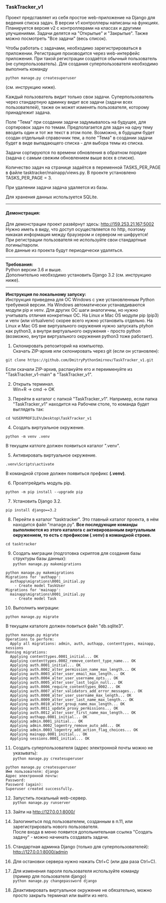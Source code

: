 ### TaskTracker_v1

Проект представляет из себя простое web-приложение на Django для ведения списка задач.
В версии v1 контроллеры написаны на функциях. Планируется версия v2 с контроллерами на классах и другими улучшениями.
Задачи делятся на "Открытые" и "Закрытые". Также можно посмотреть "Все задачи" (весь список).

Чтобы работать с задачами, необходимо зарегистрироваться в приложении.
Регистрация производится через web-интерфейс приложения.
При такой регистрации создаётся обычный пользователь (не суперпользователь).
Для создания суперпользователя необходимо выполнить команду

`python manage.py createsuperuser`

(см. инструкцию ниже).

Каждый пользователь видит только свои задачи. Суперпользователь через стандартную админку видит все задачи (задачи всех пользователей), также он может изменять пользователя, которому принадлежит задача.

Поле "Тема" при создании задачи задумывалось на будущее, для сортировок задач по темам.
Предполагается для задач на одну тему вводить один и тот же текст в этом поле.
Возможно, в будущем будет создан отдельный справочник тем, а поле "Тема" в создании задачи
будет в виде выпадающего списка - для выбора темы из списка.

Задачи сортируются по времени обновления в обратном порядке (задача с самым свежим обновлением выше всех в списке).

Количество задач на странице задаётся в переменной TASKS_PER_PAGE в файле tasktracker/mainapp/views.py.
В проекте установлено TASKS_PER_PAGE = 3.

При удалении задачи задача удаляется из базы.

Для хранения данных используется SQLite.

---

#### Демонстрация:
Для демонстрации проект развёрнут здесь: http://159.253.21.167:5002  
Нужно иметь в виду, что доступ осуществляется по http, поэтому никакая информация между браузером и сервером не шифруется!  
При регистрации пользователя не используйте свои стандартные логины/пароли.  
Все данные из проекта будут периодически удаляться.

---

**Требования:**  
Python версии 3.6 и выше.  
Дополнительно необходимо установить Django 3.2 (см. инструкцию ниже).

---

**Инструкция по локальному запуску:**  
Инструкция приведена для ОС Windows с уже установленным Python требуемой версии.
На Windows автоматически устанавдиваются модули pip и venv.
Для других ОС шаги аналогичны, но нужно учитывать отличия конкретных ОС.
На Linux и Mac OS модули pip (pip3) и venv (или virtualvenv) скорее всего нужно установить отдельно.
На Linux и Mac OS вне виртуального окружения нужно запускать ptyhon как python3, а внутри виртуального окружения - просто python (возможно, внутри виртуального окружения python3 тоже работает).

1. Склонировать репозиторий на компьютер.  
Скачать ZIP-архив или склонировать через git (если он установлен):

`git clone https://github.com/DmitryPythonSmirnov/TaskTracker_v1.git`

Если скачали ZIP-архив, распакуйте его и переименуйте из "TaskTracker_v1-main" в "TaskTracker_v1".


2. Открыть терминал.  
Win+R -> cmd -> OK

3. Перейти в каталог с папкой "TaskTracker_v1".
Например, если папка "TaskTracker_v1" находится на Рабочем столе, то команда будет выглядеть так:

`cd %USERPROFILE%\Desktop\TaskTracker_v1`


4. Создать виртуальное окружение.  

`python -m venv .venv`

В текущем катлоге должен появиться каталог ".venv".

5. Активировать виртуальное окружение.

`.venv\Scripts\activate`

В командной строке должен появиться префикс **(.venv)**.

6. Проапгрейдить модуль pip.

`python -m pip install --upgrade pip`

7. Установить Django 3.2.

`pip install django==3.2`

8. Перейти в каталог "tasktracker".
Это главный каталог проекта, в нём находится файл "manage.py".
**Все последующие команды выполняются из этого каталога с активированным виртуальным окружением, то есть с префиксом (.venv) в командной строке.**

`cd tasktracker`

9. Создать миграции (подготовка скриптов для создания базы структуры базы данных):  
`python manage.py makemigrations`

```
python manage.py makemigrations
Migrations for 'authapp':
  authapp\migrations\0001_initial.py
    - Create model TaskUser
Migrations for 'mainapp':
  mainapp\migrations\0001_initial.py
    - Create model Task
```

10. Выполнить миграции:

`python manage.py migrate`

В текущем каталоге должен повиться файл "db.sqlite3".
```
python manage.py migrate
Operations to perform:
  Apply all migrations: admin, auth, authapp, contenttypes, mainapp, sessions
Running migrations:
  Applying contenttypes.0001_initial... OK
  Applying contenttypes.0002_remove_content_type_name... OK
  Applying auth.0001_initial... OK
  Applying auth.0002_alter_permission_name_max_length... OK
  Applying auth.0003_alter_user_email_max_length... OK
  Applying auth.0004_alter_user_username_opts... OK
  Applying auth.0005_alter_user_last_login_null... OK
  Applying auth.0006_require_contenttypes_0002... OK
  Applying auth.0007_alter_validators_add_error_messages... OK
  Applying auth.0008_alter_user_username_max_length... OK
  Applying auth.0009_alter_user_last_name_max_length... OK
  Applying auth.0010_alter_group_name_max_length... OK
  Applying auth.0011_update_proxy_permissions... OK
  Applying auth.0012_alter_user_first_name_max_length... OK
  Applying authapp.0001_initial... OK
  Applying admin.0001_initial... OK
  Applying admin.0002_logentry_remove_auto_add... OK
  Applying admin.0003_logentry_add_action_flag_choices... OK
  Applying mainapp.0001_initial... OK
  Applying sessions.0001_initial... OK
```

11. Создать суперпользователя (адрес электронной почты можно не указывать):  
`python manage.py createsuperuser`

```
python manage.py createsuperuser
Имя пользователя: django
Адрес электронной почты:
Password:
Password (again):
Superuser created successfully.
```

12. Запустить локальный web-сервер.  
`python manage.py runserver`

13. Зайти на http://127.0.0.1:8000/

14. Залогиниться под пользователем, созданным в п.11, или зарегистрировать нового пользователя.  
После входа в меню появится допольнительная ссылка "Создать задачу" - можно начинать создавать задачи.

15. Стандартная админка Django (только для суперпользователей): http://127.0.0.1:8000/admin

16. Для остановки сервера нужно нажать Ctrl+C (или два раза Ctrl+C).

17. Для изменения пароля пользователя используйте команду  
(пример для пользователя django)  
`python manage.py changepassword django`

18. Деактивировать виртуальное окружение не обязательно, можно просто закрыть терминал или выйти из него.

